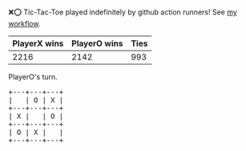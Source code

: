 :x::o: Tic-Tac-Toe played indefinitely by github action runners! See [my workflow](.github/workflows/play.yaml).

|PlayerX wins|PlayerO wins|Ties|
|-|-|-|
|2216|2142|993|

PlayerO's turn.

<pre>
+---+---+---+
|   | O | X |
+---+---+---+
| X |   | O |
+---+---+---+
| O | X |   |
+---+---+---+
</pre>